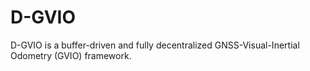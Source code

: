# D-GVIO
D-GVIO is a buffer-driven and fully decentralized GNSS-Visual-Inertial Odometry (GVIO) framework.
